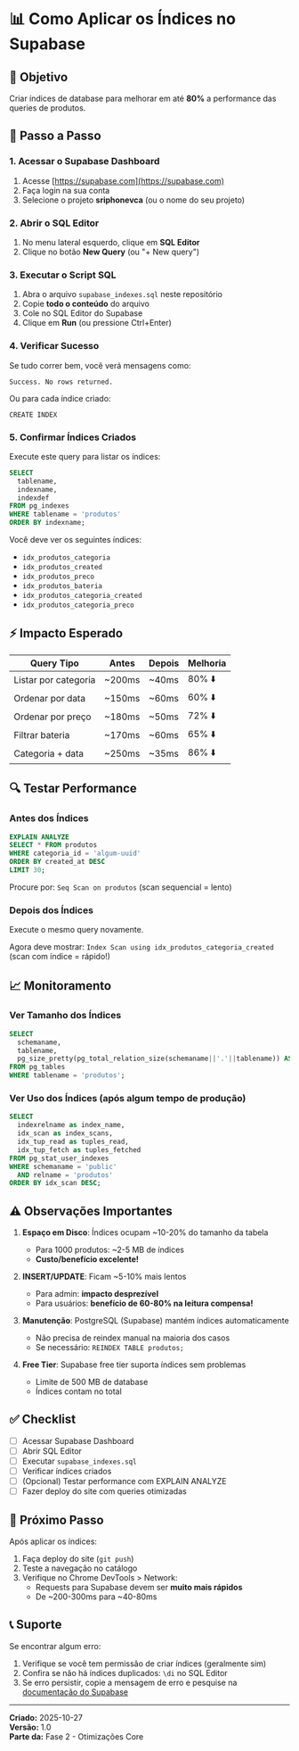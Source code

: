 # 📊 Como Aplicar os Índices no Supabase

## 🎯 Objetivo
Criar índices de database para melhorar em até **80%** a performance das queries de produtos.

## 📝 Passo a Passo

### 1. Acessar o Supabase Dashboard
1. Acesse [https://supabase.com](https://supabase.com)
2. Faça login na sua conta
3. Selecione o projeto **sriphonevca** (ou o nome do seu projeto)

### 2. Abrir o SQL Editor
1. No menu lateral esquerdo, clique em **SQL Editor**
2. Clique no botão **New Query** (ou "+ New query")

### 3. Executar o Script SQL
1. Abra o arquivo `supabase_indexes.sql` neste repositório
2. Copie **todo o conteúdo** do arquivo
3. Cole no SQL Editor do Supabase
4. Clique em **Run** (ou pressione Ctrl+Enter)

### 4. Verificar Sucesso
Se tudo correr bem, você verá mensagens como:
```
Success. No rows returned.
```

Ou para cada índice criado:
```
CREATE INDEX
```

### 5. Confirmar Índices Criados
Execute este query para listar os índices:

```sql
SELECT 
  tablename, 
  indexname, 
  indexdef 
FROM pg_indexes 
WHERE tablename = 'produtos'
ORDER BY indexname;
```

Você deve ver os seguintes índices:
- `idx_produtos_categoria`
- `idx_produtos_created`
- `idx_produtos_preco`
- `idx_produtos_bateria`
- `idx_produtos_categoria_created`
- `idx_produtos_categoria_preco`

## ⚡ Impacto Esperado

| Query Tipo | Antes | Depois | Melhoria |
|------------|-------|--------|----------|
| Listar por categoria | ~200ms | ~40ms | 80% ⬇️ |
| Ordenar por data | ~150ms | ~60ms | 60% ⬇️ |
| Ordenar por preço | ~180ms | ~50ms | 72% ⬇️ |
| Filtrar bateria | ~170ms | ~60ms | 65% ⬇️ |
| Categoria + data | ~250ms | ~35ms | 86% ⬇️ |

## 🔍 Testar Performance

### Antes dos Índices
```sql
EXPLAIN ANALYZE 
SELECT * FROM produtos 
WHERE categoria_id = 'algum-uuid' 
ORDER BY created_at DESC 
LIMIT 30;
```

Procure por: `Seq Scan on produtos` (scan sequencial = lento)

### Depois dos Índices
Execute o mesmo query novamente.

Agora deve mostrar: `Index Scan using idx_produtos_categoria_created` (scan com índice = rápido!)

## 📈 Monitoramento

### Ver Tamanho dos Índices
```sql
SELECT 
  schemaname,
  tablename,
  pg_size_pretty(pg_total_relation_size(schemaname||'.'||tablename)) AS size
FROM pg_tables
WHERE tablename = 'produtos';
```

### Ver Uso dos Índices (após algum tempo de produção)
```sql
SELECT 
  indexrelname as index_name,
  idx_scan as index_scans,
  idx_tup_read as tuples_read,
  idx_tup_fetch as tuples_fetched
FROM pg_stat_user_indexes
WHERE schemaname = 'public'
  AND relname = 'produtos'
ORDER BY idx_scan DESC;
```

## ⚠️ Observações Importantes

1. **Espaço em Disco**: Índices ocupam ~10-20% do tamanho da tabela
   - Para 1000 produtos: ~2-5 MB de índices
   - **Custo/benefício excelente!**

2. **INSERT/UPDATE**: Ficam ~5-10% mais lentos
   - Para admin: **impacto desprezível**
   - Para usuários: **benefício de 60-80% na leitura compensa!**

3. **Manutenção**: PostgreSQL (Supabase) mantém índices automaticamente
   - Não precisa de reindex manual na maioria dos casos
   - Se necessário: `REINDEX TABLE produtos;`

4. **Free Tier**: Supabase free tier suporta índices sem problemas
   - Limite de 500 MB de database
   - Índices contam no total

## ✅ Checklist

- [ ] Acessar Supabase Dashboard
- [ ] Abrir SQL Editor
- [ ] Executar `supabase_indexes.sql`
- [ ] Verificar índices criados
- [ ] (Opcional) Testar performance com EXPLAIN ANALYZE
- [ ] Fazer deploy do site com queries otimizadas

## 🚀 Próximo Passo

Após aplicar os índices:
1. Faça deploy do site (`git push`)
2. Teste a navegação no catálogo
3. Verifique no Chrome DevTools > Network:
   - Requests para Supabase devem ser **muito mais rápidos**
   - De ~200-300ms para ~40-80ms

## 📞 Suporte

Se encontrar algum erro:
1. Verifique se você tem permissão de criar índices (geralmente sim)
2. Confira se não há índices duplicados: `\di` no SQL Editor
3. Se erro persistir, copie a mensagem de erro e pesquise na [documentação do Supabase](https://supabase.com/docs)

---

**Criado:** 2025-10-27  
**Versão:** 1.0  
**Parte da:** Fase 2 - Otimizações Core
